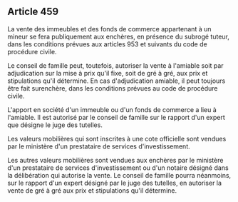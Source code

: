 Article 459
----
La vente des immeubles et des fonds de commerce appartenant à un mineur se fera
publiquement aux enchères, en présence du subrogé tuteur, dans les conditions
prévues aux articles 953 et suivants du code de procédure civile.

Le conseil de famille peut, toutefois, autoriser la vente à l'amiable soit par
adjudication sur la mise à prix qu'il fixe, soit de gré à gré, aux prix et
stipulations qu'il détermine. En cas d'adjudication amiable, il peut toujours
être fait surenchère, dans les conditions prévues au code de procédure civile.

L'apport en société d'un immeuble ou d'un fonds de commerce a lieu à l'amiable.
Il est autorisé par le conseil de famille sur le rapport d'un expert que désigne
le juge des tutelles.

Les valeurs mobilières qui sont inscrites à une cote officielle sont vendues par
le ministère d'un prestataire de services d'investissement.

Les autres valeurs mobilières sont vendues aux enchères par le ministère d'un
prestataire de services d'investissement ou d'un notaire désigné dans la
délibération qui autorise la vente. Le conseil de famille pourra néanmoins, sur
le rapport d'un expert désigné par le juge des tutelles, en autoriser la vente
de gré à gré aux prix et stipulations qu'il détermine.
